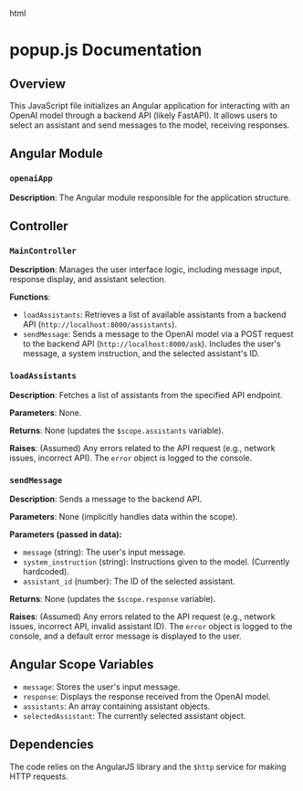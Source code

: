 html
<h1>popup.js Documentation</h1>

<h2>Overview</h2>
<p>This JavaScript file initializes an Angular application for interacting with an OpenAI model through a backend API (likely FastAPI). It allows users to select an assistant and send messages to the model, receiving responses.</p>

<h2>Angular Module</h2>

<h3><code>openaiApp</code></h3>

<p><strong>Description</strong>: The Angular module responsible for the application structure.</p>

<h2>Controller</h2>

<h3><code>MainController</code></h3>

<p><strong>Description</strong>: Manages the user interface logic, including message input, response display, and assistant selection.</p>

<p><strong>Functions</strong>:</p>
<ul>
  <li><code>loadAssistants</code>: Retrieves a list of available assistants from a backend API (<code>http://localhost:8000/assistants</code>).</li>
  <li><code>sendMessage</code>: Sends a message to the OpenAI model via a POST request to the backend API (<code>http://localhost:8000/ask</code>). Includes the user's message, a system instruction, and the selected assistant's ID.</li>
</ul>

<h3><code>loadAssistants</code></h3>

<p><strong>Description</strong>: Fetches a list of assistants from the specified API endpoint.</p>

<p><strong>Parameters</strong>: None.</p>

<p><strong>Returns</strong>: None (updates the <code>$scope.assistants</code> variable).</p>

<p><strong>Raises</strong>:  (Assumed) Any errors related to the API request (e.g., network issues, incorrect API).  The <code>error</code> object is logged to the console.</p>


<h3><code>sendMessage</code></h3>

<p><strong>Description</strong>: Sends a message to the backend API.</p>

<p><strong>Parameters</strong>: None (implicitly handles data within the scope).</p>


<p><strong>Parameters (passed in data):</strong></p>
<ul>
  <li><code>message</code> (string): The user's input message.</li>
  <li><code>system_instruction</code> (string): Instructions given to the model. (Currently hardcoded).</li>
  <li><code>assistant_id</code> (number): The ID of the selected assistant.</li>
</ul>

<p><strong>Returns</strong>: None (updates the <code>$scope.response</code> variable).</p>

<p><strong>Raises</strong>:  (Assumed) Any errors related to the API request (e.g., network issues, incorrect API, invalid assistant ID). The <code>error</code> object is logged to the console, and a default error message is displayed to the user.</p>


<h2>Angular Scope Variables</h2>
<ul>
  <li><code>message</code>: Stores the user's input message.</li>
  <li><code>response</code>: Displays the response received from the OpenAI model.</li>
  <li><code>assistants</code>: An array containing assistant objects.</li>
  <li><code>selectedAssistant</code>: The currently selected assistant object.</li>
</ul>


<h2>Dependencies</h2>

<p>The code relies on the AngularJS library and the <code>$http</code> service for making HTTP requests.</p>